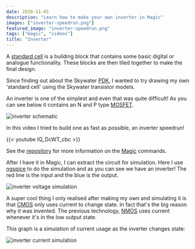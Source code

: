 ```yaml
---
date: 2020-11-01
description: "Learn how to make your own inverter in Magic"
images: ["inverter-speedrun.png"]
featured_image: "inverter-speedrun.png"
tags: ["magic", "videos"]
title: "Inverter"
---
```


A [standard cell](/terminology/standardcell) is a building block that contains some basic digital or analogue functionality.
These blocks are then tiled together to make the final design.

Since finding out about the Skywater [PDK](/terminology/pdk), I wanted to try drawing my own 'standard cell' using the Skywater transistor
models. 

An inverter is one of the simplest and even that was quite difficult! As you can see below it contains an N and P type [MOSFET](/terminology/mosfet).

![inverter schematic](/inverter-schematic.png)

In this video I tried to build one as fast as possible, an inverter speedrun!

{{< youtube IQ_DcWT_cbc >}}

See the [repository](https://github.com/mattvenn/magic-inverter) for more information on the [Magic](/terminology/magic) commands.

After I have it in Magic, I can extract the circuit for simulation. Here I use [ngspice](/terminology/spice) to do the simulation and
as you can see we have an inverter! The red line is the input and the blue is the output.

![inverter voltage simulation](/inverter-sim.png)

A super cool thing I only realised after making my own and simulating it is that [CMOS](/terminology/cmos) only uses current to change state.
In fact that's the big reason why it was invented. The previous technology, [NMOS](/terminology/nmos) uses current whenever it's in the low output state.

This graph is a simulation of current usage as the inverter changes state:

![inverter current simulation](/inverter-current.png)
